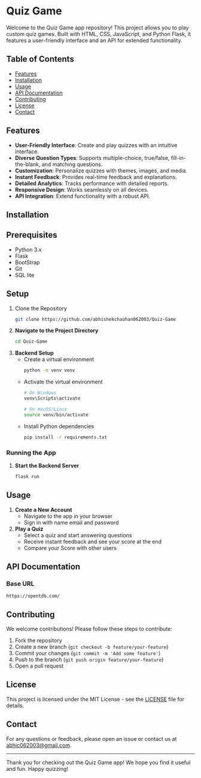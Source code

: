 
# Quiz Game

Welcome to the Quiz Game app repository! This project allows you to play custom quiz games. Built with HTML, CSS, JavaScript, and Python Flask, it features a user-friendly interface and an API for extended functionality.

## Table of Contents

- [Features](#features)
- [Installation](#installation)
- [Usage](#usage)
- [API Documentation](#api-documentation)
- [Contributing](#contributing)
- [License](#license)
- [Contact](#contact)

## Features

- **User-Friendly Interface**: Create and play quizzes with an intuitive interface.
- **Diverse Question Types**: Supports multiple-choice, true/false, fill-in-the-blank, and matching questions.
- **Customization**: Personalize quizzes with themes, images, and media.
- **Instant Feedback**: Provides real-time feedback and explanations.
- **Detailed Analytics**: Tracks performance with detailed reports.
- **Responsive Design**: Works seamlessly on all devices.
- **API Integration**: Extend functionality with a robust API.

## Installation

## Prerequisites

- Python 3.x
- Flask
- BootStrap
- Git
- SQL lite

## Setup

1. Clone the Repository
   ```sh
   git clone https://github.com/abhishekchauhan062003/Quiz-Game
   ```
2. **Navigate to the Project Directory**
   ```sh
   cd Quiz-Game
   ```
3. **Backend Setup**
   - Create a virtual environment
     ```sh
     python -m venv venv
     ```
   - Activate the virtual environment
     ```sh
     # On Windows
     venv\Scripts\activate

     # On macOS/Linux
     source venv/bin/activate
     ```
   - Install Python dependencies
     ```sh
     pip install -r requirements.txt
     ```


### Running the App

1. **Start the Backend Server**
   ```sh
   flask run
   ```


## Usage

1. **Create a New Account**
   - Navigate to the app in your browser
   - Sign in with name email and password
2. **Play a Quiz**
   - Select a quiz and start answering questions
   - Receive instant feedback and see your score at the end
   - Compare your Score with other users

## API Documentation

### Base URL
```
https://opentdb.com/
```



## Contributing

We welcome contributions! Please follow these steps to contribute:

1. Fork the repository
2. Create a new branch (`git checkout -b feature/your-feature`)
3. Commit your changes (`git commit -m 'Add some feature'`)
4. Push to the branch (`git push origin feature/your-feature`)
5. Open a pull request

## License

This project is licensed under the MIT License - see the [LICENSE](LICENSE) file for details.

## Contact

For any questions or feedback, please open an issue or contact us at [abhic062003@gmail.com](mailto:abhic062003@gmail.com).

---

Thank you for checking out the Quiz Game app! We hope you find it useful and fun. Happy quizzing!
